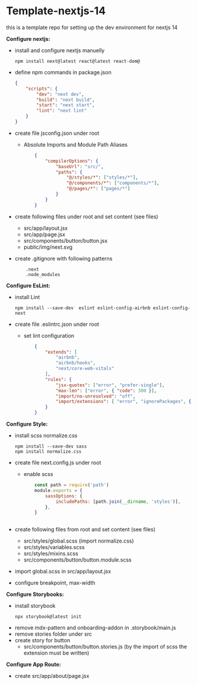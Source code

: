 # Template-nextjs-14
this is a template repo for setting up the dev environment for nextjs 14

**Configure nextjs:**
* install and configure nextjs manuelly
    ```console
    npm install next@latest react@latest react-dom@
    ```

* define npm commands in package.json
    ```json
    {
        "scripts": {
            "dev": "next dev",
            "build": "next build",
            "start": "next start",
            "lint": "next lint"
        }
    }
    ```

* create file jsconfig.json under root
    - Absolute Imports and Module Path Aliases
        ```json
            {
                "compilerOptions": {
                    "baseUrl": "src/",
                    "paths": {
                        "@/styles/*": ["styles/*"],
                        "@/components/*": ["components/*"],
                        "@/pages/*": ["pages/*"]
                    }
                }
            }
        ```

* create following files under root and set content (see files)
    - src/app/layout.jsx
    - src/app/page.jsx
    - src/components/button/button.jsx
    - public/img/next.svg


* create .gitignore with following patterns
    ```console
        .next
        .node_modules
    ```

**Configure EsLint:**
* install Lint
    ```console
    npm install --save-dev  eslint eslint-config-airbnb eslint-config-next
    ```

* create file .eslintrc.json under root
    - set lint configuration
        ```json
            {
                "extends": [
                    "airbnb",
                    "airbnb/hooks",
                    "next/core-web-vitals"
                ],
                "rules": {
                    "jsx-quotes": ["error", "prefer-single"],
                    "max-len": ["error", { "code": 300 }],
                    "import/no-unresolved": "off",
                    "import/extensions": [ "error", "ignorePackages", { "": "never" } ]
                }
            }            
        ```

**Configure Style:**
* install scss normalize.css
    ```console
    npm install --save-dev sass
    npm install normalize.css
    ```

* create file next.config.js under root
    - enable scss
        ```js
            const path = require('path')
            module.exports = {
                sassOptions: {
                    includePaths: [path.join(__dirname, 'styles')],
                },
            }
            
        ```
    
* create following files from root and set content (see files)
    - src/styles/global.scss (import normalize.css)
    - src/styles/variables.scss
    - src/styles/mixins.scss
    - src/components/button/button.module.scss

* import global.scss in src/app/layout.jsx
* configure breakpoint, max-width

**Configure Storybooks:**
* install storybook
    ```console
    npx storybook@latest init
    ```
* remove mdx-pattern and onboarding-addon in .storybook/main.js
* remove stories folder under src
* create story for button
    - src/components/button/button.stories.js (by the import of scss the extension must be written)

**Configure App Route:**
* create src/app/about/page.jsx